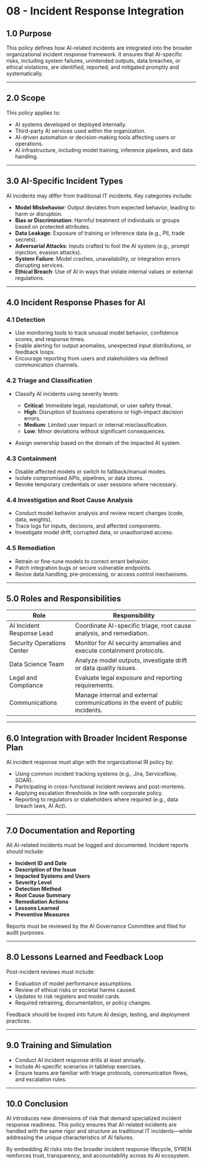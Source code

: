 # 08 - Incident Response Integration

## 1.0 Purpose

This policy defines how AI-related incidents are integrated into the broader organizational incident response framework. It ensures that AI-specific risks, including system failures, unintended outputs, data breaches, or ethical violations, are identified, reported, and mitigated promptly and systematically.

---

## 2.0 Scope

This policy applies to:

- AI systems developed or deployed internally.
- Third-party AI services used within the organization.
- AI-driven automation or decision-making tools affecting users or operations.
- AI infrastructure, including model training, inference pipelines, and data handling.

---

## 3.0 AI-Specific Incident Types

AI incidents may differ from traditional IT incidents. Key categories include:

- **Model Misbehavior**: Output deviates from expected behavior, leading to harm or disruption.
- **Bias or Discrimination**: Harmful treatment of individuals or groups based on protected attributes.
- **Data Leakage**: Exposure of training or inference data (e.g., PII, trade secrets).
- **Adversarial Attacks**: Inputs crafted to fool the AI system (e.g., prompt injection, evasion attacks).
- **System Failure**: Model crashes, unavailability, or integration errors disrupting services.
- **Ethical Breach**: Use of AI in ways that violate internal values or external regulations.

---

## 4.0 Incident Response Phases for AI

### 4.1 Detection

- Use monitoring tools to track unusual model behavior, confidence scores, and response times.
- Enable alerting for output anomalies, unexpected input distributions, or feedback loops.
- Encourage reporting from users and stakeholders via defined communication channels.

### 4.2 Triage and Classification

- Classify AI incidents using severity levels:
  - **Critical**: Immediate legal, reputational, or user safety threat.
  - **High**: Disruption of business operations or high-impact decision errors.
  - **Medium**: Limited user impact or internal misclassification.
  - **Low**: Minor deviations without significant consequences.

- Assign ownership based on the domain of the impacted AI system.

### 4.3 Containment

- Disable affected models or switch to fallback/manual modes.
- Isolate compromised APIs, pipelines, or data stores.
- Revoke temporary credentials or user sessions where necessary.

### 4.4 Investigation and Root Cause Analysis

- Conduct model behavior analysis and review recent changes (code, data, weights).
- Trace logs for inputs, decisions, and affected components.
- Investigate model drift, corrupted data, or unauthorized access.

### 4.5 Remediation

- Retrain or fine-tune models to correct errant behavior.
- Patch integration bugs or secure vulnerable endpoints.
- Revise data handling, pre-processing, or access control mechanisms.

---

## 5.0 Roles and Responsibilities

| Role                         | Responsibility                                                                 |
|------------------------------|---------------------------------------------------------------------------------|
| AI Incident Response Lead    | Coordinate AI-specific triage, root cause analysis, and remediation.           |
| Security Operations Center   | Monitor for AI security anomalies and execute containment protocols.           |
| Data Science Team            | Analyze model outputs, investigate drift or data quality issues.               |
| Legal and Compliance         | Evaluate legal exposure and reporting requirements.                           |
| Communications               | Manage internal and external communications in the event of public incidents. |

---

## 6.0 Integration with Broader Incident Response Plan

AI incident response must align with the organizational IR policy by:

- Using common incident tracking systems (e.g., Jira, ServiceNow, SOAR).
- Participating in cross-functional incident reviews and post-mortems.
- Applying escalation thresholds in line with corporate policy.
- Reporting to regulators or stakeholders where required (e.g., data breach laws, AI Act).

---

## 7.0 Documentation and Reporting

All AI-related incidents must be logged and documented. Incident reports should include:

- **Incident ID and Date**
- **Description of the Issue**
- **Impacted Systems and Users**
- **Severity Level**
- **Detection Method**
- **Root Cause Summary**
- **Remediation Actions**
- **Lessons Learned**
- **Preventive Measures**

Reports must be reviewed by the AI Governance Committee and filed for audit purposes.

---

## 8.0 Lessons Learned and Feedback Loop

Post-incident reviews must include:

- Evaluation of model performance assumptions.
- Review of ethical risks or societal harms caused.
- Updates to risk registers and model cards.
- Required retraining, documentation, or policy changes.

Feedback should be looped into future AI design, testing, and deployment practices.

---

## 9.0 Training and Simulation

- Conduct AI incident response drills at least annually.
- Include AI-specific scenarios in tabletop exercises.
- Ensure teams are familiar with triage protocols, communication flows, and escalation rules.

---

## 10.0 Conclusion

AI introduces new dimensions of risk that demand specialized incident response readiness. This policy ensures that AI-related incidents are handled with the same rigor and structure as traditional IT incidents—while addressing the unique characteristics of AI failures.

By embedding AI risks into the broader incident response lifecycle, SYREN reinforces trust, transparency, and accountability across its AI ecosystem.

